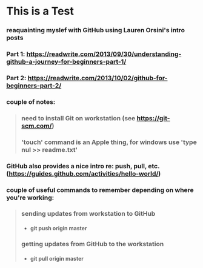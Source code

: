 # This is a Test
###
### reaquainting myslef with GitHub using Lauren Orsini's intro posts
### 
### Part 1: https://readwrite.com/2013/09/30/understanding-github-a-journey-for-beginners-part-1/
### Part 2: https://readwrite.com/2013/10/02/github-for-beginners-part-2/
###
### couple of notes: 
> ### need to install Git on workstation (see https://git-scm.com/)
> ### 'touch' command is an Apple thing, for windows use 'type nul >> readme.txt' 
###
### GitHub also provides a nice intro re: push, pull, etc. (https://guides.github.com/activities/hello-world/)
###
### couple of useful commands to remember depending on where you're working:
> ###    sending updates from workstation to GitHub 
> * ####             git push origin master
> ###    getting updates from GitHub to the workstation
> * ####             git pull origin master 

